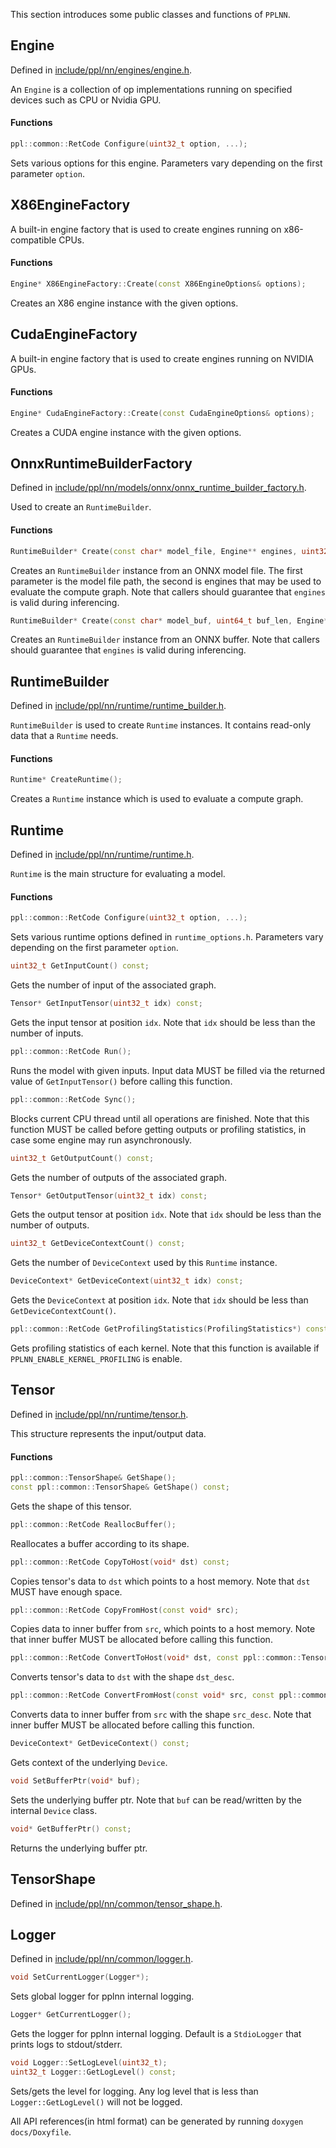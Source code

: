 This section introduces some public classes and functions of `PPLNN`.

## Engine

Defined in [include/ppl/nn/engines/engine.h](../../include/ppl/nn/engines/engine.h).

An `Engine` is a collection of op implementations running on specified devices such as CPU or Nvidia GPU.

#### Functions

```c++
ppl::common::RetCode Configure(uint32_t option, ...);
```

Sets various options for this engine. Parameters vary depending on the first parameter `option`.

## X86EngineFactory

A built-in engine factory that is used to create engines running on x86-compatible CPUs.

#### Functions

```c++
Engine* X86EngineFactory::Create(const X86EngineOptions& options);
```

Creates an X86 engine instance with the given options.

## CudaEngineFactory

A built-in engine factory that is used to create engines running on NVIDIA GPUs.

#### Functions

```c++
Engine* CudaEngineFactory::Create(const CudaEngineOptions& options);
```

Creates a CUDA engine instance with the given options.

## OnnxRuntimeBuilderFactory

Defined in [include/ppl/nn/models/onnx/onnx_runtime_builder_factory.h](../../include/ppl/nn/models/onnx/onnx_runtime_builder_factory.h).

Used to create an `RuntimeBuilder`.

#### Functions

```c++
RuntimeBuilder* Create(const char* model_file, Engine** engines, uint32_t engine_num);
```

Creates an `RuntimeBuilder` instance from an ONNX model file. The first parameter is the model file path, the second is engines that may be used to evaluate the compute graph. Note that callers should guarantee that `engines` is valid during inferencing.

```c++
RuntimeBuilder* Create(const char* model_buf, uint64_t buf_len, Engine** engines, uint32_t engine_num);
```

Creates an `RuntimeBuilder` instance from an ONNX buffer. Note that callers should guarantee that `engines` is valid during inferencing.

## RuntimeBuilder

Defined in [include/ppl/nn/runtime/runtime_builder.h](../../include/ppl/nn/runtime/runtime_builder.h).

`RuntimeBuilder` is used to create `Runtime` instances. It contains read-only data that a `Runtime` needs.

#### Functions

```c++
Runtime* CreateRuntime();
```

Creates a `Runtime` instance which is used to evaluate a compute graph.

## Runtime

Defined in [include/ppl/nn/runtime/runtime.h](../../include/ppl/nn/runtime/runtime.h).

`Runtime` is the main structure for evaluating a model.

#### Functions

```c++
ppl::common::RetCode Configure(uint32_t option, ...);
```

Sets various runtime options defined in `runtime_options.h`. Parameters vary depending on the first parameter `option`.

```c++
uint32_t GetInputCount() const;
```

Gets the number of input of the associated graph.

```c++
Tensor* GetInputTensor(uint32_t idx) const;
```

Gets the input tensor at position `idx`. Note that `idx` should be less than the number of inputs.

```c++
ppl::common::RetCode Run();
```

Runs the model with given inputs. Input data MUST be filled via the returned value of `GetInputTensor()` before calling this function.

```c++
ppl::common::RetCode Sync();
```

Blocks current CPU thread until all operations are finished. Note that this function MUST be called before getting outputs or profiling statistics, in case some engine may run asynchronously.


```c++
uint32_t GetOutputCount() const;
```

Gets the number of outputs of the associated graph.


```c++
Tensor* GetOutputTensor(uint32_t idx) const;
```

Gets the output tensor at position `idx`. Note that `idx` should be less than the number of outputs.

```c++
uint32_t GetDeviceContextCount() const;
```

Gets the number of `DeviceContext` used by this `Runtime` instance.

```c++
DeviceContext* GetDeviceContext(uint32_t idx) const;
```

Gets the `DeviceContext` at position `idx`. Note that `idx` should be less than `GetDeviceContextCount()`.

```c++
ppl::common::RetCode GetProfilingStatistics(ProfilingStatistics*) const;
```

Gets profiling statistics of each kernel. Note that this function is available if `PPLNN_ENABLE_KERNEL_PROFILING` is enable.

## Tensor

Defined in [include/ppl/nn/runtime/tensor.h](../../include/ppl/nn/runtime/tensor.h).

This structure represents the input/output data.

#### Functions

```c++
ppl::common::TensorShape& GetShape();
const ppl::common::TensorShape& GetShape() const;
```

Gets the shape of this tensor.

```c++
ppl::common::RetCode ReallocBuffer();
```

Reallocates a buffer according to its shape.

```c++
ppl::common::RetCode CopyToHost(void* dst) const;
```

Copies tensor's data to `dst` which points to a host memory. Note that `dst` MUST have enough space.

```c++
ppl::common::RetCode CopyFromHost(const void* src);
```

Copies data to inner buffer from `src`, which points to a host memory. Note that inner buffer MUST be allocated before calling this function.

```c++
ppl::common::RetCode ConvertToHost(void* dst, const ppl::common::TensorShape& dst_desc) const;
```

Converts tensor's data to `dst` with the shape `dst_desc`.

```c++
ppl::common::RetCode ConvertFromHost(const void* src, const ppl::common::TensorShape& src_desc);
```

Converts data to inner buffer from `src` with the shape `src_desc`. Note that inner buffer MUST be allocated before calling this function.

```c++
DeviceContext* GetDeviceContext() const;
```

Gets context of the underlying `Device`.

```c++
void SetBufferPtr(void* buf);
```

Sets the underlying buffer ptr. Note that `buf` can be read/written by the internal `Device` class.

```c++
void* GetBufferPtr() const;
```

Returns the underlying buffer ptr.

## TensorShape

Defined in [include/ppl/nn/common/tensor_shape.h](../../include/ppl/nn/common/tensor_shape.h).

## Logger

Defined in [include/ppl/nn/common/logger.h](../../include/ppl/nn/common/logger.h).

```c++
void SetCurrentLogger(Logger*);
```

Sets global logger for pplnn internal logging.

```c++
Logger* GetCurrentLogger();
```

Gets the logger for pplnn internal logging. Default is a `StdioLogger` that prints logs to stdout/stderr.

```c++
void Logger::SetLogLevel(uint32_t);
uint32_t Logger::GetLogLevel() const;
```

Sets/gets the level for logging. Any log level that is less than `Logger::GetLogLevel()` will not be logged.


All API references(in html format) can be generated by running `doxygen docs/Doxyfile`.
